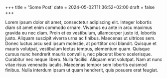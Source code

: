 +++
title = 'Some Post'
date = 2024-05-02T11:36:52+02:00
draft = false
+++


Lorem ipsum dolor sit amet, consectetur adipiscing elit. Integer lobortis diam sit amet enim commodo ornare. Vivamus eu ante in arcu maximus gravida eu nec diam. Proin et ex vestibulum, ullamcorper justo id, lobortis justo. Aliquam suscipit viverra urna ac finibus. Maecenas ut ultrices sem. Donec luctus arcu sed ipsum molestie, at porttitor orci blandit. Quisque et mauris volutpat, vestibulum lectus tempus, elementum quam. Quisque cursus nunc hendrerit mauris convallis, nec placerat libero scelerisque. Curabitur nec neque libero. Nulla facilisi. Aliquam erat volutpat. Nam at nunc vitae risus venenatis iaculis. Maecenas tempor sem lobortis euismod finibus. Nulla interdum ipsum ut quam hendrerit, quis posuere erat feugiat.

